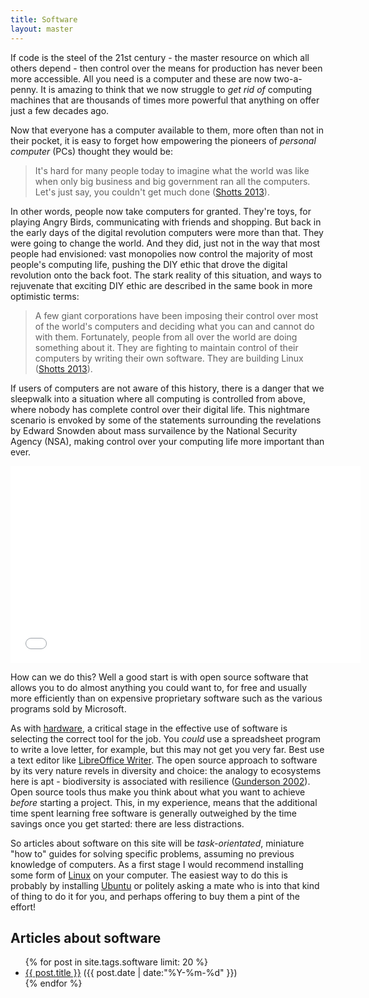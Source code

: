 ```yaml
---
title: Software 
layout: master
---
```


If code is the steel of the 21st century - the master resource on which all others depend - then
control over the means for production has never been more accessible. All you need is a computer
and these are now two-a-penny. It is amazing to think that we now struggle to *get rid of* 
computing machines that are thousands of times more powerful that anything on offer just a few decades ago.

Now that everyone has a computer available to them, more often than not in their pocket, 
it is easy to forget how empowering the pioneers of *personal computer* (PCs) thought 
they would be:

> It's hard for many people today
> to imagine what the world was like when only big business and big government ran all
> the computers. Let's just say, you couldn't get much done ([Shotts 2013](http://linuxcommand.org/tlcl.php)).
 
In other words, people now take computers for granted. They're toys, for playing Angry Birds, 
communicating with friends and shopping. But back in the early days of the digital revolution
computers were more than that. They were going to change the world. And they did, just not
in the way that most people had envisioned: vast monopolies now control the majority of most 
people's computing life, pushing the DIY ethic that drove the digital revolution onto the back foot.
The stark reality of this situation, and ways to rejuvenate that exciting DIY ethic are
described in the same book in more optimistic terms:

> A few giant corporations have been imposing their
 control over most of the world's computers and deciding what you can and cannot do
 with them. Fortunately, people from all over the world are doing something about it. They
 are fighting to maintain control of their computers by writing their own software. They
 are building Linux ([Shotts 2013](http://linuxcommand.org/tlcl.php)).

If users of computers are not aware of this history, there is a danger that we sleepwalk into a
situation where all computing is controlled from above, where nobody has complete control 
over their digital life. This nightmare scenario is envoked by some of the statements surrounding the 
revelations by Edward Snowden about mass survailence by the National Security Agency (NSA),
making control over your computing life more important than ever. 

<iframe width="560" height="315" src="//www.youtube.com/embed/0hLjuVyIIrs?list=PL0u-OizqWvnc2V5dLnKRffhNL8YWTJZkZ" frameborder="0" allowfullscreen></iframe>

How can we do this? Well a good start is with open source software that allows you to do
almost anything you could want to, for free and usually more efficiently than on 
expensive proprietary software such as the various programs sold by Microsoft.

As with [hardware](http://robinlovelace.net/hardware), a critical stage in the effective use
of software is selecting the correct tool for the job. You *could* use a spreadsheet program to 
write a love letter, for example, but this may not get you very far. Best use a text editor like 
[LibreOffice Writer](https://www.libreoffice.org/features/writer/). The open source approach to 
software by its very nature revels in diversity and choice: the analogy to ecosystems
here is apt - biodiversity is associated with resilience ([Gunderson 2002](http://books.google.co.uk/books?id=35sKi-QXKGgC&pg=PA136&lpg=PA136&dq=resilience+odum&source=bl&ots=oyZSbO9v9G&sig=3OsbkUlySUFjm_ylJwTzOSLiiKk&hl=en&sa=X&ei=SWoDU9eON8GAhAfKjoDACg&ved=0CFcQ6AEwBQ#v=onepage&q=resilience%20odum&f=false)).
Open source tools thus make you think about what you want to achieve *before* starting a project.
This, in my experience, means that the additional time spent learning free software is generally outweighed 
by the time savings once you get started: there are less distractions.

So articles about software on this site will be *task-orientated*, miniature "how to" guides for solving 
specific problems, assuming no previous knowledge of computers. As a first stage I would recommend 
installing some form of [Linux](http://en.wikipedia.org/wiki/Linux) on your computer. The easiest way to 
do this is probably by installing [Ubuntu](http://www.ubuntu.com/) or politely asking a mate who is into 
that kind of thing to do it for you, and perhaps offering to buy them a pint of the effort!

## Articles about software

<ul class="posts">
{% for post in site.tags.software limit: 20 %}
  <div class="post_info">
    <li>
         <a href="{{ post.url }}">{{ post.title }}</a>
         <span>({{ post.date | date:"%Y-%m-%d" }})</span>
    </li>
    </div>
  {% endfor %}
</ul>
